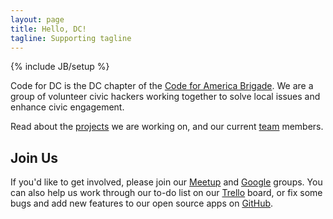 ```yaml
---
layout: page
title: Hello, DC!
tagline: Supporting tagline
---
```

{% include JB/setup %}

Code for DC is the DC chapter of the [Code for America Brigade](http://brigade.codeforamerica.org). We are a group of volunteer civic hackers working together to solve local issues and enhance civic engagement.

Read about the [projects](projects.html) we are working on, and our current [team](team.html) members.



## Join Us

If you'd like to get involved, please join our [Meetup](http://http://www.meetup.com/Code-for-DC/) and [Google](https://groups.google.com/forum/dc-cfa-brigade) groups. You can also help us work through our to-do list on our [Trello](https://trello.com/board/code-for-dc/509b51f1091df4ec6001b643) board, or fix some bugs and add new features to our open source apps on [GitHub](http://github.com/codefordc/).



